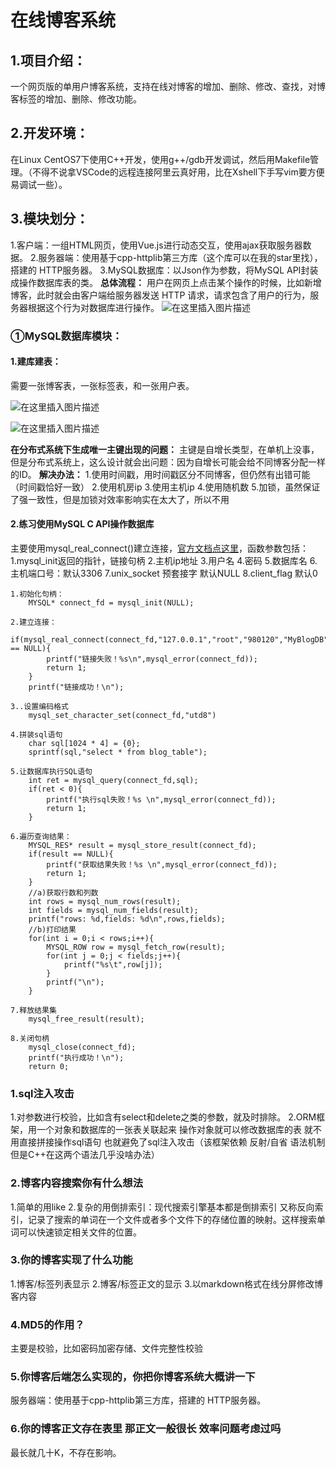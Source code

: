 #  在线博客系统
##  1.项目介绍：
  一个网页版的单用户博客系统，支持在线对博客的增加、删除、修改、查找，对博客标签的增加、删除、修改功能。
##  2.开发环境：
  在Linux CentOS7下使用C++开发，使用g++/gdb开发调试，然后用Makefile管理。（不得不说拿VSCode的远程连接阿里云真好用，比在Xshell下手写vim要方便易调试一些）。
##  3.模块划分：
1.客户端：一组HTML网页，使用Vue.js进行动态交互，使用ajax获取服务器数据。
2.服务器端：使用基于cpp-httplib第三方库（这个库可以在我的star里找），搭建的 HTTP服务器。
3.MySQL数据库：以Json作为参数，将MySQL API封装成操作数据库表的类。
**总体流程：** 用户在网页上点击某个操作的时候，比如新增博客，此时就会由客户端给服务器发送 HTTP 请求，请求包含了用户的行为，服务器根据这个行为对数据库进行操作。
![在这里插入图片描述](https://img-blog.csdnimg.cn/20190908094732544.png?x-oss-process=image/watermark,type_ZmFuZ3poZW5naGVpdGk,shadow_10,text_aHR0cHM6Ly9ibG9nLmNzZG4ubmV0L3FxXzQyNjg1NTg4,size_16,color_FFFFFF,t_70)
### ①MySQL数据库模块：
#### 1.建库建表：
需要一张博客表，一张标签表，和一张用户表。

![在这里插入图片描述](https://img-blog.csdnimg.cn/20190908095931805.png)

![在这里插入图片描述](https://img-blog.csdnimg.cn/20190908100501321.png)

**在分布式系统下生成唯一主键出现的问题：**
主键是自增长类型，在单机上没事，但是分布式系统上，这么设计就会出问题：因为自增长可能会给不同博客分配一样的ID。
**解决办法：**
1.使用时间戳，用时间戳区分不同博客，但仍然有出错可能（时间戳恰好一致）
2.使用机房ip
3.使用主机ip
4.使用随机数
5.加锁，虽然保证了强一致性，但是加锁对效率影响实在太大了，所以不用
#### 2.练习使用MySQL C API操作数据库
主要使用mysql_real_connect()建立连接，[官方文档点这里](https://dev.mysql.com/doc/refman/8.0/en/mysql-real-connect.html)，函数参数包括：
  1.mysql_init返回的指针，链接句柄
  2.主机ip地址
  3.用户名
  4.密码
  5.数据库名
  6.主机端口号：默认3306
  7.unix_socket 预套接字 默认NULL
  8.client_flag 默认0

```/
1.初始化句柄：
	MYSQL* connect_fd = mysql_init(NULL);

2.建立连接：
    if(mysql_real_connect(connect_fd,"127.0.0.1","root","980120","MyBlogDB",3306,NULL,0) == NULL){
        printf("链接失败！%s\n",mysql_error(connect_fd));
        return 1;
    }
    printf("链接成功！\n");
    
3..设置编码格式
    mysql_set_character_set(connect_fd,"utd8")
    
4.拼装sql语句
    char sql[1024 * 4] = {0};
    sprintf(sql,"select * from blog_table");
    
5.让数据库执行SQL语句
    int ret = mysql_query(connect_fd,sql);
    if(ret < 0){
        printf("执行sql失败！%s \n",mysql_error(connect_fd));
        return 1;
    }
    
6.遍历查询结果：
    MYSQL_RES* result = mysql_store_result(connect_fd);
    if(result == NULL){
        printf("获取结果失败！%s \n",mysql_error(connect_fd));
        return 1;
    }
    //a)获取行数和列数
    int rows = mysql_num_rows(result);
    int fields = mysql_num_fields(result);
    printf("rows: %d,fields: %d\n",rows,fields);
    //b)打印结果
    for(int i = 0;i < rows;i++){
        MYSQL_ROW row = mysql_fetch_row(result);
        for(int j = 0;j < fields;j++){
            printf("%s\t",row[j]);
        }
        printf("\n");
    }
    
7.释放结果集
    mysql_free_result(result);
    
8.关闭句柄
    mysql_close(connect_fd);
    printf("执行成功！\n");
    return 0;
```
### 1.sql注入攻击
1.对参数进行校验，比如含有select和delete之类的参数，就及时排除。
2.ORM框架，用一个对象和数据库的一张表关联起来 操作对象就可以修改数据库的表 就不用直接拼接操作sql语句 也就避免了sql注入攻击（该框架依赖 反射/自省 语法机制 但是C++在这两个语法几乎没啥办法）
### 2.博客内容搜索你有什么想法
1.简单的用like
2.复杂的用倒排索引：现代搜索引擎基本都是倒排索引
又称反向索引，记录了搜索的单词在一个文件或者多个文件下的存储位置的映射。这样搜索单词可以快速锁定相关文件的位置。
### 3.你的博客实现了什么功能
1.博客/标签列表显示
2.博客/标签正文的显示
3.以markdown格式在线分屏修改博客内容
### 4.MD5的作用？
主要是校验，比如密码加密存储、文件完整性校验
### 5.你博客后端怎么实现的，你把你博客系统大概讲一下
服务器端：使用基于cpp-httplib第三方库，搭建的 HTTP服务器。 
### 6.你的博客正文存在表里 那正文一般很长 效率问题考虑过吗
最长就几十K，不存在影响。
